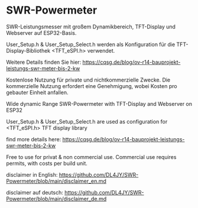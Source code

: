 # SWR-Powermeter
SWR-Leistungsmesser mit großem Dynamikbereich, TFT-Display und Webserver auf ESP32-Basis.

User_Setup.h & User_Setup_Select.h werden als Konfiguration für die TFT-Display-Bibliothek <TFT_eSPI.h> verwendet.

Weitere Details finden Sie hier: https://cqsg.de/blog/ov-r14-bauprojekt-leistungs-swr-meter-bis-2-kw

Kostenlose Nutzung für private und nichtkommerzielle Zwecke. Die kommerzielle Nutzung erfordert eine Genehmigung, wobei Kosten pro gebauter Einheit anfallen.

Wide dynamic Range SWR-Powermeter with TFT-Display and Webserver on ESP32

User_Setup.h & User_Setup_Select.h are used as configuration for <TFT_eSPI.h> TFT display library

find more details here:  https://cqsg.de/blog/ov-r14-bauprojekt-leistungs-swr-meter-bis-2-kw

Free to use for privat & non commercial use. Commercial use requires permits, with costs per build unit.

disclaimer in English: https://github.com/DL4JY/SWR-Powermeter/blob/main/disclaimer_en.md

disclaimer auf deutsch: https://github.com/DL4JY/SWR-Powermeter/blob/main/disclaimer_de.md
